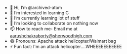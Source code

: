 - 👋 Hi, I’m @archived-atom
- 👀 I’m interested in learning C
- 🌱 I’m currently learning lot of stuff
- 💞️ I’m looking to collaborate on nothing now
- 📫 How to reach me- Email me at aarushchakraborty@sherwoodhigh.com
- 😄 Pronouns: Apache attack helicopter/Walmart bag
- ⚡ Fun fact: I'm an attack helicopter....WHEEEEEEEEEEE

<!---
archived-atom/archived-atom is a ✨ special ✨ repository because its `README.md` (this file) appears on your GitHub profile.
You can click the Preview link to take a look at your changes.
--->
